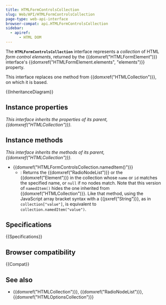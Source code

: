 ```yaml
---
title: HTMLFormControlsCollection
slug: Web/API/HTMLFormControlsCollection
page-type: web-api-interface
browser-compat: api.HTMLFormControlsCollection
sidebar:
  - apiref:
      - HTML DOM
---
```


The **`HTMLFormControlsCollection`** interface represents a _collection_ of HTML _form control elements_, returned by the {{domxref("HTMLFormElement")}} interface's {{domxref("HTMLFormElement.elements", "elements")}} property.

This interface replaces one method from {{domxref("HTMLCollection")}}, on which it is based.

{{InheritanceDiagram}}

## Instance properties

_This interface inherits the properties of its parent, {{domxref("HTMLCollection")}}._

## Instance methods

_This interface inherits the methods of its parent, {{domxref("HTMLCollection")}}._

- {{domxref("HTMLFormControlsCollection.namedItem()")}}
  - : Returns the {{domxref("RadioNodeList")}} or the {{domxref("Element")}} in the collection whose `name` or `id` matches the specified name, or `null` if no nodes match. Note that this version of `namedItem()` hides the one inherited from {{domxref("HTMLCollection")}}. Like that method, using the JavaScript array bracket syntax with a {{jsxref("String")}}, as in `collection["value"]`, is equivalent to `collection.namedItem("value")`.

## Specifications

{{Specifications}}

## Browser compatibility

{{Compat}}

## See also

- {{domxref("HTMLCollection")}}, {{domxref("RadioNodeList")}}, {{domxref("HTMLOptionsCollection")}}
